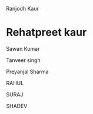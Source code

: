 Ranjodh Kaur

Rehatpreet kaur
=======

Sawan Kumar


Tanveer singh

Preyanjal Sharma

RAHUL

SURAJ


SHADEV


